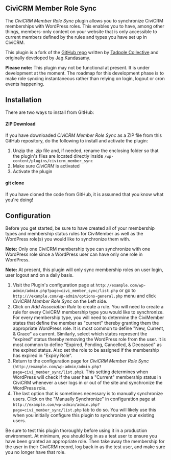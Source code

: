 CiviCRM Member Role Sync
------------------------

The *CiviCRM Member Role Sync* plugin allows you to synchronize CiviCRM memberships with WordPress roles. This enables you to have, among other things, members-only content on your website that is only accessible to current members defined by the rules and types you have set up in CiviCRM. 

This plugin is a fork of the [GitHub repo](https://github.com/tadpolecc/civi_member_sync) written by [Tadpole Collective](https://tadpole.cc) and  originally developed by [Jag Kandasamy](http://www.orangecreative.net). 

**Please note:** This plugin may not be functional at present. It is under development at the moment. The roadmap for this development phase is to make role syncing instantaneous rather than relying on login, logout or cron events happening.

## Installation ##

There are two ways to install from GitHub:

#### ZIP Download ####

If you have downloaded *CiviCRM Member Role Sync* as a ZIP file from this GitHub repository, do the following to install and activate the plugin:

1. Unzip the .zip file and, if needed, rename the enclosing folder so that the plugin's files are located directly inside `/wp-content/plugins/civicrm_member_sync`
2. Make sure *CiviCRM* is activated
3. Activate the plugin

#### git clone ####

If you have cloned the code from GitHub, it is assumed that you know what you're doing!

## Configuration ##

Before you get started, be sure to have created all of your membership types and membership status rules for CiviMember as well as the WordPress role(s) you would like to synchronize them with.

**Note:** Only one CiviCRM membership type can synchronize with one WordPress role since a WordPress user can have only one role in WordPress.

**Note:** At present, this plugin will only sync membership roles on user login, user logout and on a daily basis.

1. Visit the Plugin's configuration page at `http://example.com/wp-admin/admin.php?page=civi_member_sync/list.php` or go to `http:///example.com/wp-admin/options-general.php` menu and click *CiviCRM Member Role Sync* on the Left side.
2. Click on *Add Association Rule* to create a rule. You will need to create a rule for every CiviCRM membership type you would like to synchronize. For every membership type, you will need to determine the CiviMember states that define the member as "current" thereby granting them the appropriate WordPress role. It is most common to define "New, Current, & Grace" as current. Similarly, select which states represent the "expired" status thereby removing the WordPress role from the user. It is most common to define "Expired, Pending, Cancelled, & Deceased" as the expired status. Also set the role to be assigned if the membership has expired in "Expiry Role".
3. Return to the configuration page for *CiviCRM Member Role Sync* (`http://example.com/wp-admin/admin.php?page=civi_member_sync/list.php`). This setting determines when WordPress will check if the user has a "Current" membership status in CiviCRM whenever a user logs in or out of the site and synchronize the WordPress role.
4. The last option that is sometimes necessary is to manually synchronize users. Click on the "Manually Synchronize" in configuration page at `http://example.com/wp-admin/admin.php?page=civi_member_sync/list.php` tab to do so. You will likely use this when you initially configure this plugin to synchronize your existing users.

Be sure to test this plugin thoroughly before using it in a production environment. At minimum, you should log in as a test user to ensure you have been granted an appropriate role. Then take away the membership for the user in their CiviCRM record, log back in as the test user, and make sure you no longer have that role.